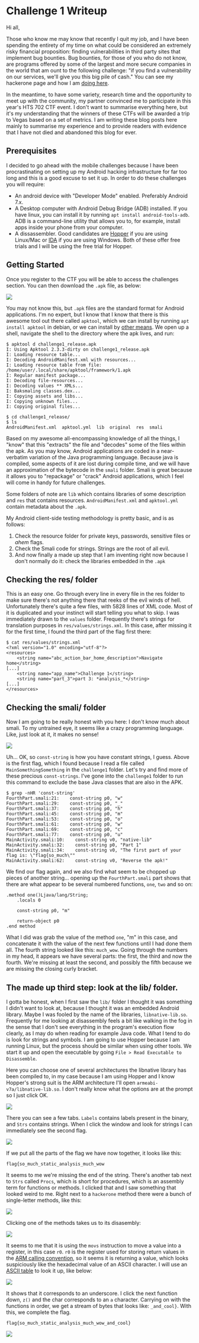 # Challenge 1 Writeup

Hi all,

Those who know me may know that recently I quit my job, and I have been spending the entirety of my time on what could be considered an extremely risky financial proposition: finding vulnerabilities in third party sites that implement bug bounties. Bug bounties, for those of you who do not know, are programs offered by some of the largest and more secure companies in the world that am	ount to the following challenge: "if you find a vulnerability on our services, we'll give you this big pile of cash." You can see my hackerone page and how I am [doing here](https://hackerone.com/droope).

In the meantime, to have some variety, research time and the opportunity to meet up with the community, my partner convinced me to participate in this year's HTS 702 CTF event. I don't want to summarise everything here, but it's my understanding that the winners of these CTFs will be awarded a trip to Vegas based on a set of metrics. I am writing these blog posts here mainly to summarise my experience and to provide readers with evidence that I have not died and abandoned this blog for ever.

## Prerequisites 

I decided to go ahead with the mobile challenges because I have been procrastinating on setting up my Android hacking infrastructure for far too long and this is a good excuse to set it up. In order to do these challenges you will require:

* An android device with "Developer Mode" enabled. Preferably Android 7.x.
* A Desktop computer with Android Debug Bridge (ADB) installed. If you have linux, you can install it by running `apt install android-tools-adb`. ADB is a command-line utility that allows you to, for example, install apps inside your phone from your computer.
* A dissassembler. Good candidates are [Hopper](https://www.hopperapp.com/) if you are using Linux/Mac or [IDA](https://www.hex-rays.com/products/ida/support/download.shtml) if you are using Windows. Both of these offer free trials and I will be using the free trial for Hopper.

## Getting Started
Once you register to the CTF you will be able to access the challenges section. You  can then download the `.apk` file, as below:

![](/home/user/work/shared/flags/HTS-702-2018-CTF/challenge-1/download.png) 

You may not know this, but `.apk` files are the standard format for Android applications. I'm no expert, but I know that I know that there is this awesome tool out there called `apktool`, which we can install by running `apt install apktool` in debian, or we can install by [other means](https://ibotpeaches.github.io/Apktool/install/). We open up a shell, navigate the shell to the directory where the apk lives, and run:

```
$ apktool d challenge1_release.apk 
I: Using Apktool 2.3.3-dirty on challenge1_release.apk
I: Loading resource table...
I: Decoding AndroidManifest.xml with resources...
I: Loading resource table from file: /home/user/.local/share/apktool/framework/1.apk
I: Regular manifest package...
I: Decoding file-resources...
I: Decoding values ** XMLs...
I: Baksmaling classes.dex...
I: Copying assets and libs...
I: Copying unknown files...
I: Copying original files...

$ cd challenge1_release/
$ ls
AndroidManifest.xml  apktool.yml  lib  original  res  smali
```

Based on my awesome all-encompassing knowledge of all the things, I "know" that this "extracts" the file and "decodes" some of the files within the apk. As you may know, Android applications are coded in a near-verbatim variation of the Java programming language. Because java is compiled, some aspects of it are lost during compile time, and we will have an approximation of the bytecode in the `smali` folder. Smali is great because it allows you to "repackage" or "crack" Android applications, which I feel will come in handy for future challenges.

Some folders of note are `lib` which contains libraries of some description and `res` that contains resources. `AndroidManifest.xml` and `apktool.yml` contain metadata about the `.apk`.

My Android client-side testing methodology is pretty basic, and is as follows:

1. Check the resource folder for private keys, passwords, sensitive files or *ahem* flags.
2. Check the Smali code for strings. Strings are the root of all evil.
3. And now finally a made up step that I am inventing right now because I don't normally do it: check the libraries embedded in the `.apk`

## Checking the res/ folder

This is an easy one. Go through every line in every file in the res folder to make sure there's not anything there that reeks of the evil winds of hell.  Unfortunately there's quite a few files, with 5828 lines of XML code. Most of it is duplicated and your instinct will start telling you what to skip. I was immediately drawn to the `values` folder. Frequently there's strings for translation purposes in `res/values/strings.xml`. In this case, after missing it for the first time, I found the third part of the flag first there:

```
$ cat res/values/strings.xml 
<?xml version="1.0" encoding="utf-8"?>
<resources>
    <string name="abc_action_bar_home_description">Navigate home</string>
[...]
    <string name="app_name">Challenge 1</string>
    <string name="part_3">part 3: *analysis_*</string>
[...]
</resources>
```

## Checking the smali/ folder

Now I am going to be really honest with you here: I don't know much about smali. To my untrained eye, it seems like a crazy programming language. Like, just look at it, it makes no sense!

![](/home/user/work/shared/flags/HTS-702-2018-CTF/challenge-1/smali1.png) 

Uh... OK, so `const-string` is how you have constant strings, I guess. Above is the first flag, which I found because I read a file called `MainSomethingSomething` in the `challenge1` folder. Let's try and find more of these precious `const-strings`. I've gone into the `challenge1` folder to run this command to exclude the base Java classes that are also in the APK.

```
$ grep -nHR 'const-string'
FourthPart.smali:21:    const-string p0, "w"
FourthPart.smali:29:    const-string p0, "_"
FourthPart.smali:37:    const-string p0, "h"
FourthPart.smali:45:    const-string p0, "m"
FourthPart.smali:53:    const-string p0, "o"
FourthPart.smali:61:    const-string p0, "w"
FourthPart.smali:69:    const-string p0, "c"
FourthPart.smali:77:    const-string p0, "u"
MainActivity.smali:10:    const-string v0, "native-lib"
MainActivity.smali:32:    const-string p0, "Part 1"
MainActivity.smali:34:    const-string v0, "The first part of your flag is: \"flag{so_much\""
MainActivity.smali:62:    const-string v0, "Reverse the apk!"
```
We find our flag again, and we also find what seem to be chopped up pieces of another string... opening up the `FourthPart.smali` part shows that there are what appear to be several numbered functions, `one`, `two` and so on:

```
.method one()Ljava/lang/String;
    .locals 0

    const-string p0, "m"

    return-object p0
.end method
```
What I did was grab the value of the method `one`, "m" in this case, and concatenate it with the value of the next few functions until I had done them all. The fourth string looked like this: `much_wow`. Going through the numbers in my head, it appears we have several parts: the first, the third and now the fourth. We're missing at least the second, and possibly the fifth because we are missing the closing curly bracket.

## The made up third step: look at the lib/ folder.

I gotta be honest, when I first saw the `lib/` folder I thought it was something I didn't want to look at, because I thought it was an embedded Android library. Maybe I was fooled by the name of the libraries, `libnative-lib.so`.  Frequently for me looking at disassembly feels a bit like walking in the fog in the sense that I don't see everything in the program's execution flow clearly, as I may do when reading for example Java code. What I tend to do is look for strings and symbols. I am going to use Hopper because I am running Linux, but the process should be similar when using other tools. We start it up and open the executable by going `File > Read Executable to Disassemble`.

Here you can choose one of several architectures the libnative library has been compiled to, in my case because I am using Hopper and I know Hopper's strong suit is the ARM architecture I'll open `armeabi-v7a/libnative-lib.so`. I don't really know what the options are at the prompt so I just click OK.

![](/home/user/work/shared/flags/HTS-702-2018-CTF/challenge-1/hopper1.png) 

There you can see a few tabs. `Labels` contains labels present in the binary, and `Strs` contains strings. When I click the window and look for strings I can immediately see the second flag.

![](/home/user/work/shared/flags/HTS-702-2018-CTF/challenge-1/hopper2.png) 

If we put all the parts of the flag we have now together, it looks like this:

```
flag{so_much_static_analysis_much_wow
```

It seems to me we're missing the end of the string. There's another tab next to `Strs` called `Procs`, which is short for procedures, which is an assembly term for functions or methods. I clicked that and I saw something that looked weird to me. Right next to a `hackerone` method there were a bunch of single-letter methods, like this:

![](/home/user/work/shared/flags/HTS-702-2018-CTF/challenge-1/hopper3.png) 

Clicking one of the methods takes us to its disasembly:

![](/home/user/work/shared/flags/HTS-702-2018-CTF/challenge-1/hopper4.png) 

It seems to me that it is using the `movs` instruction to move a value into a register, in this case `r0`. `r0` is the register used for storing return values in the [ARM calling convention](https://wiki.osdev.org/ARM_Overview#Calling_Convention_Cheat_Sheets), so it seems it is returning a value, which looks suspiciously like the hexadecimal value of an ASCII character. I will use an [ASCII table](https://www.rapidtables.com/code/text/ascii-table.html) to look it up, like below:

![](/home/user/work/shared/flags/HTS-702-2018-CTF/challenge-1/asciitable.png) 

It shows that it corresponds to an underscore. I click the next function down, `z()` and the char corresponds to an `a` character. Carrying on with the functions in order, we get a stream of bytes that looks like: `_and_cool}`. With this, we complete the flag.

```
flag{so_much_static_analysis_much_wow_and_cool}
```

![](/home/user/work/shared/flags/HTS-702-2018-CTF/challenge-1/done.png) 
